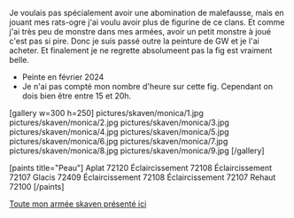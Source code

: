 
Je voulais pas spécialement avoir une abomination de malefausse, mais en jouant mes rats-ogre j'ai voulu avoir plus de figurine de ce clans.
Et comme j'ai très peu de monstre dans mes armées, avoir un petit monstre à joué c'est pas si pire. Donc je suis passé outre la peinture de GW et je l'ai acheter.
Et finalement je ne regrette absolumeent pas la fig est vraiment belle.

* Peinte en février 2024
* Je n'ai pas compté mon nombre d'heure sur cette fig. Cependant on dois bien être entre 15 et 20h.

[gallery w=300 h=250]
pictures/skaven/monica/1.jpg
pictures/skaven/monica/2.jpg
pictures/skaven/monica/3.jpg
pictures/skaven/monica/4.jpg
pictures/skaven/monica/5.jpg
pictures/skaven/monica/6.jpg
pictures/skaven/monica/7.jpg
pictures/skaven/monica/8.jpg
pictures/skaven/monica/9.jpg
[/gallery]

[paints title="Peau"]
Aplat	72120
Éclaircissement	72108
Éclaircissement	72107
Glacis	72409
Éclaircissement	72108
Éclaircissement	72107
Rehaut	72100
[/paints]

[Toute mon armée skaven présenté ici](2023/armee-skaven.html)


